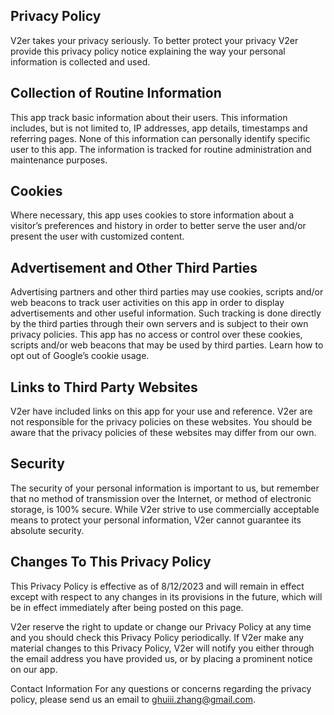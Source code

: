 ## Privacy Policy
V2er takes your privacy seriously. To better protect your privacy V2er provide this privacy policy notice explaining the way your personal information is collected and used.

## Collection of Routine Information
This app track basic information about their users. This information includes, but is not limited to, IP addresses, app details, timestamps and referring pages. None of this information can personally identify specific user to this app. The information is tracked for routine administration and maintenance purposes.

## Cookies
Where necessary, this app uses cookies to store information about a visitor’s preferences and history in order to better serve the user and/or present the user with customized content.

## Advertisement and Other Third Parties
Advertising partners and other third parties may use cookies, scripts and/or web beacons to track user activities on this app in order to display advertisements and other useful information. Such tracking is done directly by the third parties through their own servers and is subject to their own privacy policies. This app has no access or control over these cookies, scripts and/or web beacons that may be used by third parties. Learn how to opt out of Google’s cookie usage.

## Links to Third Party Websites
V2er have included links on this app for your use and reference. V2er are not responsible for the privacy policies on these websites. You should be aware that the privacy policies of these websites may differ from our own.

## Security
The security of your personal information is important to us, but remember that no method of transmission over the Internet, or method of electronic storage, is 100% secure. While V2er strive to use commercially acceptable means to protect your personal information, V2er cannot guarantee its absolute security.

## Changes To This Privacy Policy
This Privacy Policy is effective as of 8/12/2023 and will remain in effect except with respect to any changes in its provisions in the future, which will be in effect immediately after being posted on this page.

V2er reserve the right to update or change our Privacy Policy at any time and you should check this Privacy Policy periodically. If V2er make any material changes to this Privacy Policy, V2er will notify you either through the email address you have provided us, or by placing a prominent notice on our app.

Contact Information
For any questions or concerns regarding the privacy policy, please send us an email to ghuiii.zhang@gmail.com.